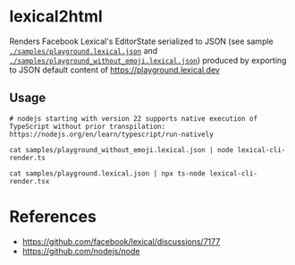 # lexical2html
Renders Facebook Lexical's EditorState serialized to JSON (see sample [`./samples/playground.lexical.json`](./samples/playground.lexical.json) and [`./samples/playground_without_emoji.lexical.json`](./samples/playground_without_emoji.lexical.json)) produced by exporting to JSON default content of https://playground.lexical.dev 

## Usage

```shell
# nodejs starting with version 22 supports native execution of TypeScript without prior transpilation: https://nodejs.org/en/learn/typescript/run-natively

cat samples/playground_without_emoji.lexical.json | node lexical-cli-render.ts

cat samples/playground.lexical.json | npx ts-node lexical-cli-render.tsx
```

# References
- https://github.com/facebook/lexical/discussions/7177
- https://github.com/nodejs/node
